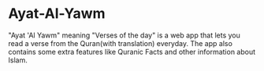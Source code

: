 # Ayat-Al-Yawm
"Ayat 'Al Yawm" meaning "Verses of the day" is a web app that lets you read a verse from the Quran(with translation) everyday. The app also contains some extra features like Quranic Facts and other information about Islam.
